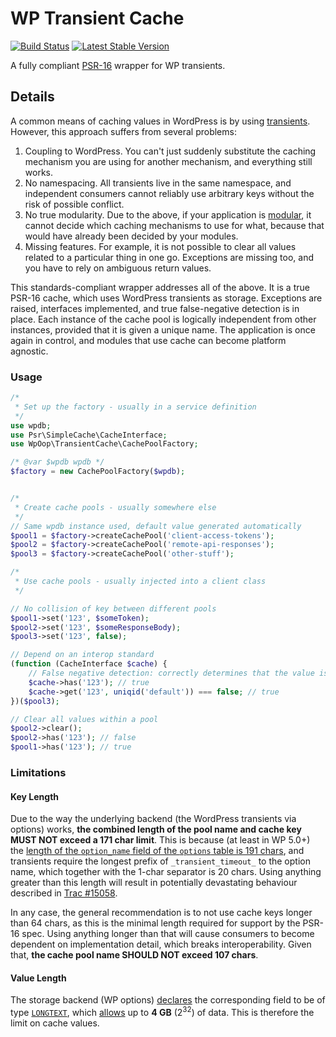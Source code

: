 # WP Transient Cache

[![Build Status](https://travis-ci.com/wp-oop/transient-cache.svg?branch=develop)](https://travis-ci.org/wp-oop/transient-cache)
[![Latest Stable Version](https://poser.pugx.org/wp-oop/transient-cache/version)](https://packagist.org/packages/wp-oop/transient-cache)

A fully compliant [PSR-16][] wrapper for WP transients.

## Details
A common means of caching values in WordPress is by using [transients][transients-api]. However, this approach suffers
from several problems:

1. Coupling to WordPress. You can't just suddenly substitute the caching mechanism you are using for another mechanism,
and everything still works.
2. No namespacing. All transients live in the same namespace, and independent consumers cannot reliably use
arbitrary keys without the risk of possible conflict.
3. No true modularity. Due to the above, if your application is [modular][`dhii/module-interface`], it cannot
decide which caching mechanisms to use for what, because that would have already been decided by your modules.
4. Missing features. For example, it is not possible to clear all values related to a particular thing in one go.
Exceptions are missing too, and you have to rely on ambiguous return values.

This standards-compliant wrapper addresses all of the above. It is a true PSR-16 cache, which uses WordPress
transients as storage. Exceptions are raised, interfaces implemented, and true false-negative detection is in place.
Each instance of the cache pool is logically independent from other instances, provided that it is given a unique
name. The application is once again in control, and modules that use cache can become platform agnostic.

### Usage
```php
/*
 * Set up the factory - usually in a service definition
 */
use wpdb;
use Psr\SimpleCache\CacheInterface;
use WpOop\TransientCache\CachePoolFactory;

/* @var $wpdb wpdb */
$factory = new CachePoolFactory($wpdb);


/*
 * Create cache pools - usually somewhere else
 */
// Same wpdb instance used, default value generated automatically
$pool1 = $factory->createCachePool('client-access-tokens');
$pool2 = $factory->createCachePool('remote-api-responses');
$pool3 = $factory->createCachePool('other-stuff');

/*
 * Use cache pools - usually injected into a client class
 */

// No collision of key between different pools
$pool1->set('123', $someToken);
$pool2->set('123', $someResponseBody);
$pool3->set('123', false);

// Depend on an interop standard
(function (CacheInterface $cache) {
    // False negative detection: correctly determines that the value is actually `false`
    $cache->has('123'); // true
    $cache->get('123', uniqid('default')) === false; // true
})($pool3);

// Clear all values within a pool
$pool2->clear();
$pool2->has('123'); // false
$pool1->has('123'); // true
```

### Limitations
#### Key Length
Due to the way the underlying backend (the WordPress transients via options) works, **the combined length of the
pool name and cache key MUST NOT exceed a 171 char limit**. This is because (at least in WP 5.0+)
the [length of the `option_name` field of the `options` table is 191 chars][1], and transients require the longest
prefix of `_transient_timeout_` to the option name, which together with the 1-char separator is 20 chars. Using
anything greater than this length will result in potentially devastating behaviour described in [Trac #15058][].

In any case, the general recommendation is to not use cache keys longer than 64 chars, as this is the minimal
length required for support by the PSR-16 spec. Using anything longer than that will cause consumers to become
dependent on implementation detail, which breaks interoperability. Given that, **the cache pool name SHOULD NOT
exceed 107 chars**.

#### Value Length
The storage backend (WP options) [declares][2] the corresponding field to be of type [`LONGTEXT`][], which
[allows][3] up to **4 GB** (2<sup>32</sup>) of data. This is therefore the limit on cache values. 


[transients-api]: https://codex.wordpress.org/Transients_API
[`dhii/module-interface`]: https://github.com/Dhii/module-interface

[PSR-16]: https://www.php-fig.org/psr/psr-16/
[`LONGTEXT`]: https://dev.mysql.com/doc/refman/8.0/en/blob.html

[1]: https://github.com/WordPress/WordPress/blob/5.0-branch/wp-admin/includes/schema.php#L142
[2]: https://github.com/WordPress/WordPress/blob/master/wp-admin/includes/schema.php#L144
[3]: https://dev.mysql.com/doc/refman/8.0/en/storage-requirements.html#data-types-storage-reqs-strings
[Trac #15058]: https://core.trac.wordpress.org/ticket/15058
